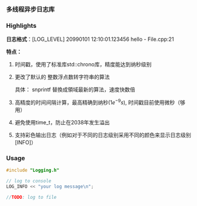 ### 多线程异步日志库

### Highlights
**日志格式**：[LOG_LEVEL] 20990101 12:10:01.123456 hello - File.cpp:21

**特点：**

1. 时间戳，使用了标准库std::chrono库，精度能达到纳秒级别

2. 更改了默认的 整数浮点数转字符串的算法

   具体： snprintf 替換成領域最新的算法，速度快数倍

3. 高精度的时间间隔计算，最高精确到纳秒($1e^{-9}s$), 时间戳目前使用微秒（够用）

4. 避免使用time_t，防止在2038年发生溢出

5. 支持彩色输出日志（例如对于不同的日志级别采用不同的颜色来显示日志级别[INFO]）

### Usage
```c++
#include "Logging.h"

// log to console
LOG_INFO << "your log message\n";

//TODO: log to file
```

